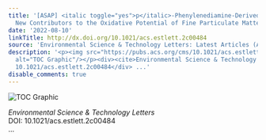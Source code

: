```yaml
---
title: '[ASAP] <italic toggle="yes">p</italic>‑Phenylenediamine-Derived Quinones as
  New Contributors to the Oxidative Potential of Fine Particulate Matter'
date: '2022-08-10'
linkTitle: http://dx.doi.org/10.1021/acs.estlett.2c00484
source: 'Environmental Science & Technology Letters: Latest Articles (ACS Publications)'
description: '<p><img src="https://pubs.acs.org/cms/10.1021/acs.estlett.2c00484/asset/images/medium/ez2c00484_0003.gif"
  alt="TOC Graphic"/></p><div><cite>Environmental Science & Technology Letters</cite></div><div>DOI:
  10.1021/acs.estlett.2c00484</div> ...'
disable_comments: true
---
```

<p><img src="https://pubs.acs.org/cms/10.1021/acs.estlett.2c00484/asset/images/medium/ez2c00484_0003.gif" alt="TOC Graphic"/></p><div><cite>Environmental Science & Technology Letters</cite></div><div>DOI: 10.1021/acs.estlett.2c00484</div> ...